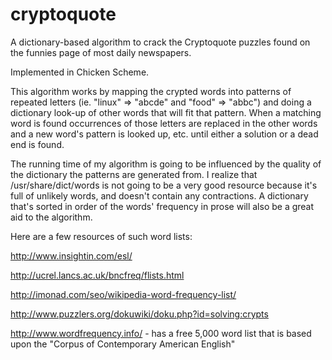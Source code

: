 cryptoquote
===========

A dictionary-based algorithm to crack the Cryptoquote puzzles found on the funnies page of most daily newspapers.

Implemented in Chicken Scheme.

This algorithm works by mapping the crypted words into patterns of repeated letters (ie. "linux" => "abcde" and "food" => "abbc") and doing a dictionary look-up of other words that will fit that pattern.  When a matching word is found occurrences of those letters are replaced in the other words and a new word's pattern is looked up, etc. until either a solution or a dead end is found.

The running time of my algorithm is going to be influenced by the quality of the dictionary the patterns are generated from.  I realize that /usr/share/dict/words is not going to be a very good resource because it's full of unlikely words, and doesn't contain any contractions.  A dictionary that's sorted in order of the words' frequency in prose will also be a great aid to the algorithm.

Here are a few resources of such word lists:

http://www.insightin.com/esl/

http://ucrel.lancs.ac.uk/bncfreq/flists.html

http://imonad.com/seo/wikipedia-word-frequency-list/

http://www.puzzlers.org/dokuwiki/doku.php?id=solving:crypts

http://www.wordfrequency.info/ - has a free 5,000 word list that is based upon the "Corpus of Contemporary American English"
